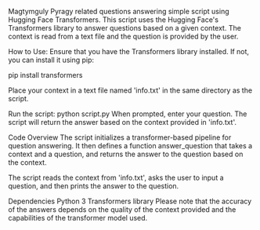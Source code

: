 Magtymguly Pyragy related questions answering simple script using Hugging Face Transformers.
This script uses the Hugging Face's Transformers library to answer questions based on a given context. The context is read from a text file and the question is provided by the user.

How to Use:
Ensure that you have the Transformers library installed. If not, you can install it using pip:

pip install transformers

Place your context in a text file named 'info.txt' in the same directory as the script.

Run the script:
python script.py
When prompted, enter your question. The script will return the answer based on the context provided in 'info.txt'.


Code Overview
The script initializes a transformer-based pipeline for question answering. It then defines a function answer_question that takes a context and a question, and returns the answer to the question based on the context.

The script reads the context from 'info.txt', asks the user to input a question, and then prints the answer to the question.

Dependencies
Python 3
Transformers library
Please note that the accuracy of the answers depends on the quality of the context provided and the capabilities of the transformer model used.
